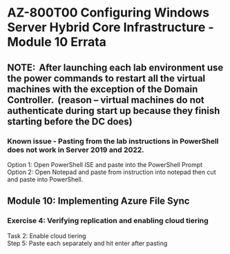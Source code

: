 # AZ-800T00 Configuring Windows Server Hybrid Core Infrastructure - Module 10 Errata 

## NOTE:  After launching each lab environment use the power commands to restart all the virtual machines with the exception of the Domain Controller.  (reason – virtual machines do not authenticate during start up because they finish starting before the DC does)  

### Known issue - Pasting from the lab instructions in PowerShell does not work in Server 2019 and 2022.<br>

Option 1:  Open PowerShell ISE and paste into the PowerShell Prompt <br>
Option 2:  Open Notepad and paste from instruction into notepad then cut and paste into PowerShell. <br>

## Module 10:  Implementing Azure File Sync 

### Exercise 4: Verifying replication and enabling cloud tiering 

Task 2: Enable cloud tiering <br>
Step 5: Paste each separately and hit enter after pasting <br>

 

